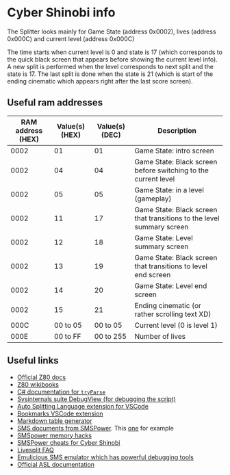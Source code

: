 # Cyber Shinobi info

The Splitter looks mainly for Game State (address 0x0002), lives (address 0x000C) and current level (address 0x000C)

The time starts when current level is 0 and state is 17 (which corresponds to the quick black screen that appears before showing the current level info). A new split is performed when the level corresponds to next split and the state is 17. The last split is done when the state is 21 (which is start of the ending cinematic which appears right after the last score screen).

## Useful ram addresses

| RAM address (HEX) | Value(s) (HEX) | Value(s) (DEC) | Description                                                           |
|------------------|----------------|----------------|-----------------------------------------------------------------------|
| 0002             | 01             | 01             | Game State: intro screen                                              |
| 0002             | 04             | 04             | Game State: Black screen before switching to the current level        |
| 0002             | 05             | 05             | Game State: in a level (gameplay)                                     |
| 0002             | 11             | 17             | Game State: Black screen that transitions to the level summary screen |
| 0002             | 12             | 18             | Game State: Level summary screen                                      |
| 0002             | 13             | 19             | Game State: Black screen that transitions to level end screen         |
| 0002             | 14             | 20             | Game State: Level end screen                                          |
| 0002             | 15             | 21             | Ending cinematic (or rather scrolling text XD)                        |
| 000C             | 00 to 05       | 00 to 05       | Current level (0 is level 1)                                          |
| 000E             | 00 to FF       | 00 to 255      | Number of lives                                                       |

## Useful links

- [Official Z80 docs](http://www.zilog.com/docs/z80/um0080.pdf)
- [Z80 wikibooks](https://fr.wikibooks.org/wiki/Programmation_Assembleur_Z80)
- [C# documentation for `tryParse`](https://docs.microsoft.com/fr-fr/dotnet/api/system.int32.tryparse?view=net-5.0#System_Int32_TryParse_System_String_System_Int32__)
- [Sysinternals suite DebugView (for debugging the script)](https://docs.microsoft.com/en-us/sysinternals/downloads/debugview)
- [Auto Splitting Language extension for VSCode](https://marketplace.visualstudio.com/items?itemName=B0sh.asl-extension)
- [Bookmarks VSCode extension](https://marketplace.visualstudio.com/items?itemName=alefragnani.Bookmarks)
- [Markdown table generator](https://www.tablesgenerator.com/markdown_tables)
- [SMS documents from SMSPower](https://www.smspower.org/Development/Documents). This [one](https://www.smspower.org/uploads/Development/richard.txt) for example
- [SMSpower memory hacks](https://www.smspower.org/Development/MemoryHacks)
- [SMSPower cheats for Cyber Shinobi](https://www.smspower.org/Cheats/CyberShinobi-SMS)
- [Livesplit FAQ](https://livesplit.org/faq/)
- [Emulicious SMS emulator which has powerful debugging tools](https://emulicious.net/)
- [Official ASL documentation](https://github.com/LiveSplit/LiveSplit.AutoSplitters/blob/master/README.md)